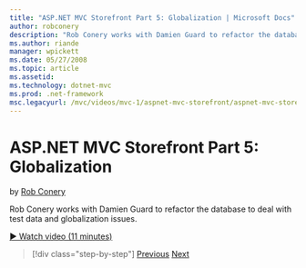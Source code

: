 ```yaml
---
title: "ASP.NET MVC Storefront Part 5: Globalization | Microsoft Docs"
author: robconery
description: "Rob Conery works with Damien Guard to refactor the database to deal with test data and globalization issues."
ms.author: riande
manager: wpickett
ms.date: 05/27/2008
ms.topic: article
ms.assetid: 
ms.technology: dotnet-mvc
ms.prod: .net-framework
msc.legacyurl: /mvc/videos/mvc-1/aspnet-mvc-storefront/aspnet-mvc-storefront-part-5-globalization
---
```

ASP.NET MVC Storefront Part 5: Globalization
====================
by [Rob Conery](https://github.com/robconery)

Rob Conery works with Damien Guard to refactor the database to deal with test data and globalization issues.

[&#9654; Watch video (11 minutes)](https://channel9.msdn.com/Blogs/ASP-NET-Site-Videos/aspnet-mvc-storefront-part-5-globalization)

>[!div class="step-by-step"] [Previous](aspnet-mvc-storefront-part-4-linq-to-sql-spike.md) [Next](aspnet-mvc-storefront-part-6-finishing-the-repository-and-initial-ui-work.md)